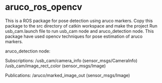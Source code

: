 # aruco_ros_opencv
This is a ROS package for pose detection using aruco markers.
Copy this package to the src directory of catkin workspace and make the project
Run usb_cam.launch file to run usb_cam node and aruco_detection node.
This package have used opencv techniques for pose estimation of aruco markers.


aruco_detection node:

Subscriptions:
/usb_cam/camera_info (sensor_msgs/CameraInfo)
/usb_cam/image_rect_color (sensor_msgs/Image)

Publications:
/aruco/marked_image_out (sensor_msgs/Image)
